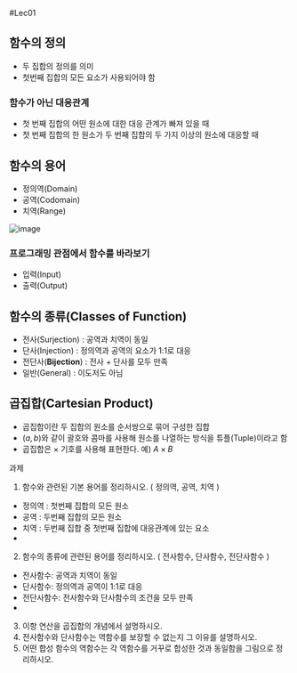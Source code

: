 #Lec01

## 함수의 정의
 - 두 집합의 정의를 의미
 - 첫번째 집합의 모든 요소가 사용되어야 함
### 함수가 아닌 대응관계
- 첫 번째 집합의 어떤 원소에 대한 대응 관계가 빠져 있을 때
- 첫 번째 집합의 한 원소가 두 번째 집합의 두 가지 이상의 원소에 대응할 때

## 함수의 용어

- 정의역(Domain)
- 공역(Codomain)
- 치역(Range)

![image](https://user-images.githubusercontent.com/22423285/128543682-80bd5731-62de-41ae-a722-38a3067eca48.png)

### 프로그래밍 관점에서 함수를 바라보기 
- 입력(Input)
- 출력(Output)

## 함수의 종류(Classes of Function)

- 전사(Surjection) : 공역과 치역이 동일
- 단사(Injection) : 정의역과 공역의 요소가 1:1로 대응
- 전단사(**Bijection**) : 전사 + 단사를 모두 만족
- 일반(General) : 이도저도 아님


## 곱집합(Cartesian Product)
 - 곱집합이란 두 집합의 원소를 순서쌍으로 묶어 구성한 집합
 - $(a,b)$와 같이 괄호와 콤마를 사용해 원소를 나열하는 방식을 튜플(Tuple)이라고 함
 - 곱집합은 $\times$ 기호를 사용해 표현한다.  예) $A\times B$



과제
1. 함수와 관련된 기본 용어를 정리하시오.
( 정의역, 공역, 치역 )
 - 정의역 : 첫번째 집합의 모든 원소
 - 공역 : 두번째 집합의 모든 원소
 - 치역 : 두번째 집합 중 첫번째 집합에 대응관계에 있는 요소
 - 
2. 함수의 종류에 관련된 용어를 정리하시오.
( 전사함수, 단사함수, 전단사함수 )
 - 전사함수: 공역과 치역이 동일
 - 단사함수: 정의역과 공역이 1:1로 대응
 - 전단사함수: 전사함수와 단사함수의 조건을 모두 만족
 - 
3. 이항 연산을 곱집합의 개념에서 설명하시오.
4. 전사함수와 단사함수는 역함수를 보장할 수 없는지 그 이유를 설명하시오.
5. 어떤 합성 함수의 역함수는 각 역함수를 거꾸로 합성한 것과 동일함을 그림으로 정리하시오.
